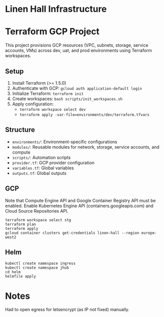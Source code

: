 # Linen Hall Infrastructure

# Terraform GCP Project
This project provisions GCP resources (VPC, subnets, storage, service accounts, VMs) across dev, uat, and prod environments using Terraform workspaces.

## Setup
1. Install Terraform (>= 1.5.0)
2. Authenticate with GCP: `gcloud auth application-default login`
3. Initialize Terraform: `terraform init`
4. Create workspaces: `bash scripts/init_workspaces.sh`
5. Apply configuration:
   - `terraform workspace select dev`
   - `terraform apply -var-file=environments/dev/terraform.tfvars`

## Structure
- `environments/`: Environment-specific configurations
- `modules/`: Reusable modules for network, storage, service accounts, and compute
- `scripts/`: Automation scripts
- `provider.tf`: GCP provider configuration
- `variables.tf`: Global variables
- `outputs.tf`: Global outputs


## GCP

Note that Compute Engine API and Google Container Registry API
must be enabled. Enable Kubernetes Engine API (containers.googleapis.com) and
Cloud Source Repositories API.

    terraform workspace select stg
    terraform plan
    terraform apply
    gcloud container clusters get-credentials linen-hall --region europe-west2

## Helm

    kubectl create namespace ingress
    kubectl create namespace jhub
    cd helm
    helmfile apply

# Notes

Had to open egress for letsencrypt (as IP not fixed) manually.
